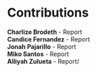 # Contributions

**Charlize Brodeth** - Report
<br>
**Candice Fernandez** - Report
<br>
**Jonah Pajarillo** - Report
<br>
**Miko Santos** - Report
<br>
**Alliyah Zulueta** - Report/
